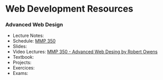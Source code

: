 # Web Development Resources

### Advanced Web Design

- Lecture Notes:
- Schedule: [MMP 350](https://owenroberts.github.io/mmp350/schedule.html)
- Slides:
- Video Lectures: [MMP 350 - Advanced Web Desing by Robert Owens](https://www.youtube.com/playlist?list=PLSqAxglrKGAz8BauEND9bAjjkMPRexl1i)
- Textbook:
- Projects:
- Exercices:
- Exams:


